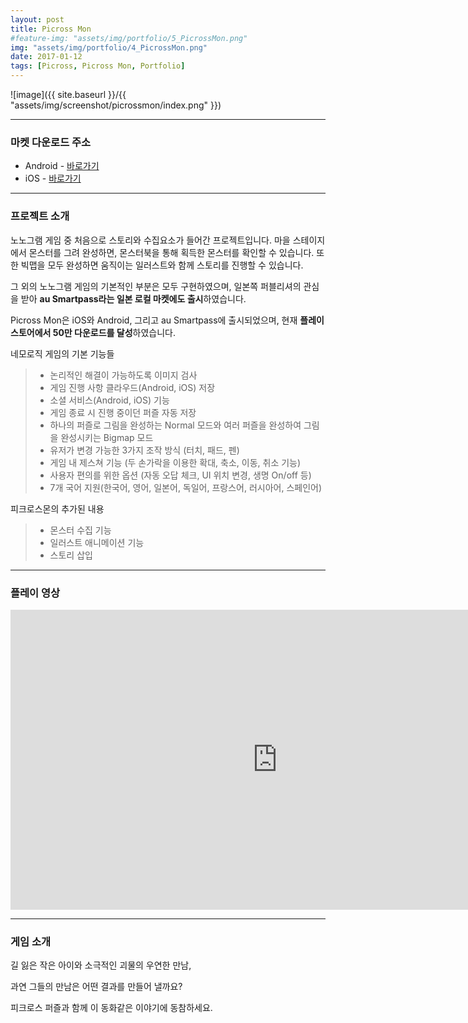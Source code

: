 ```yaml
---
layout: post
title: Picross Mon
#feature-img: "assets/img/portfolio/5_PicrossMon.png"
img: "assets/img/portfolio/4_PicrossMon.png"
date: 2017-01-12
tags: [Picross, Picross Mon, Portfolio]
---
```


![image]({{ site.baseurl }}/{{ "assets/img/screenshot/picrossmon/index.png" }}) 

---

### 마켓 다운로드 주소

* Android - [바로가기](https://play.google.com/store/apps/details?id=co.kr.gamefox.picrossmon)
* iOS - [바로가기](https://itunes.apple.com/us/app/picross-mon/id1235971634?ls=1&mt=8)

---


### 프로젝트 소개

노노그램 게임 중 처음으로 스토리와 수집요소가 들어간 프로젝트입니다. 마을 스테이지에서 몬스터를 그려 완성하면, 몬스터북을 통해 획득한 몬스터를 확인할 수 있습니다. 또한 빅맵을 모두 완성하면 움직이는 일러스트와 함께 스토리를 진행할 수 있습니다. 

그 외의 노노그램 게임의 기본적인 부분은 모두 구현하였으며, 일본쪽 퍼블리셔의 관심을 받아 **au Smartpass라는 일본 로컬 마켓에도 출시**하였습니다.

Picross Mon은 iOS와 Android, 그리고 au Smartpass에 출시되었으며, 현재 **플레이 스토어에서 50만 다운로드를 달성**하였습니다.

네모로직 게임의 기본 기능들

> * 논리적인 해결이 가능하도록 이미지 검사
> * 게임 진행 사항 클라우드(Android, iOS) 저장
> * 소셜 서비스(Android, iOS) 기능
> * 게임 종료 시 진행 중이던 퍼즐 자동 저장
> * 하나의 퍼즐로 그림을 완성하는 Normal 모드와 여러 퍼즐을 완성하여 그림을 완성시키는 Bigmap 모드
> * 유저가 변경 가능한 3가지 조작 방식 (터치, 패드, 펜)
> * 게임 내 제스쳐 기능 (두 손가락을 이용한 확대, 축소, 이동, 취소 기능)
> * 사용자 편의를 위한 옵션 (자동 오답 체크, UI 위치 변경, 생명 On/off 등)
> * 7개 국어 지원(한국어, 영어, 일본어, 독일어, 프랑스어, 러시아어, 스페인어)

피크로스몬의 추가된 내용

> * 몬스터 수집 기능
> * 일러스트 애니메이션 기능
> * 스토리 삽입

---

### 플레이 영상

<center><iframe width="853" height="480" src="https://www.youtube.com/embed/nAXuJdPQIQg" frameborder="0" allowfullscreen></iframe></center>

---

### 게임 소개

길 잃은 작은 아이와 소극적인 괴물의 우연한 만남,

과연 그들의 만남은 어떤 결과를 만들어 낼까요?

피크로스 퍼즐과 함께 이 동화같은 이야기에 동참하세요.

